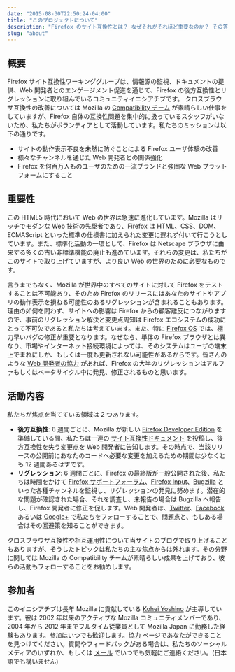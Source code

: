 ```yaml
---
date: "2015-08-30T22:50:24-04:00"
title: "このプロジェクトについて"
description: "Firefox のサイト互換性とは？ なぜそれがそれほど重要なのか？ その答えがここにあります。"
slug: "about"
---
```

## 概要

Firefox サイト互換性ワーキンググループは、情報源の監視、ドキュメントの提供、Web 開発者とのエンゲージメント促進を通じて、Firefox の後方互換性とリグレッションに取り組んでいるコミュニティイニシアチブです。
クロスブラウザ互換性の改善については Mozilla の [Compatibility チーム](https://wiki.mozilla.org/Compatibility) が素晴らしい仕事をしていますが、Firefox 自体の互換性問題を集中的に扱っているスタッフがいないため、私たちがボランティアとして活動しています。私たちのミッションは以下の通りです。

* サイトの動作表示不良を未然に防ぐことによる Firefox ユーザ体験の改善
* 様々なチャンネルを通じた Web 開発者との関係強化
* Firefox を何百万人ものユーザのための一流ブランドと強固な Web プラットフォームにすること

## 重要性

この HTML5 時代において Web の世界は急速に進化しています。Mozilla はリッチでモダンな Web 技術の先駆者であり、Firefox は HTML、CSS、DOM、ECMAScript といった標準の仕様書に加えられた変更に遅れず付いて行こうとしています。また、標準化活動の一環として、Firefox は Netscape ブラウザに由来する多くの古い非標準機能の廃止も進めています。それらの変更は、私たちがこのサイトで取り上げていますが、より良い Web の世界のために必要なものです。

言うまでもなく、Mozilla が世界中のすべてのサイトに対して Firefox をテストすることは不可能あり、そのため Firefox のリリースにはあなたのサイトやアプリの動作表示を損ねる可能性のあるリグレッションが含まれることもあります。理由の如何を問わず、サイトへの影響は Firefox からの顧客離反につながりますので、事前のリグレッション解決と変更点周知は Firefox エコシステムの成功にとって不可欠であると私たちは考えています。また、特に [Firefox OS](https://www.mozilla.org/ja/firefox/os/) では、極力早いバグの修正が重要となります。なぜなら、単体の Firefox ブラウザとは異なり、市場やインターネット接続環境によっては、そのシステムはユーザの端末上でまれにしか、もしくは一度も更新されない可能性があるからです。皆さんのような [Web 開発者の協力](/ja/contribute/) があれば、Firefox の大半のリグレッションはアルファもしくはベータサイクル中に発見、修正されるものと思います。

## 活動内容

私たちが焦点を当てている領域は 2 つあります。

* **後方互換性**: 6 週間ごとに、Mozilla が新しい [Firefox Developer Edition](https://www.mozilla.org/ja/firefox/developer/) を準備している間、私たちは一連の [サイト互換性ドキュメント](/ja/docs/) を投稿し、後方互換性を失う変更点を Web 開発者に告知します。その時点で、当該リリースの公開前にあなたのコードへ必要な変更を加えるための期間は少なくとも 12 週間あるはずです。
* **リグレッション**: 6 週間ごとに、Firefox の最終版が一般公開された後、私たちは時間をかけて [Firefox サポートフォーラム](https://support.mozilla.org/ja/questions/firefox)、[Firefox Input](https://input.mozilla.org/ja/)、[Bugzilla](https://bugzilla.mozilla.org/) といった各種チャンネルを監視し、リグレッションの発見に努めます。潜在的な問題が確認された場合、それを調査し、未報告の場合は Bugzilla へ報告し、Firefox 開発者に修正を促します。Web 開発者は、[Twitter](https://twitter.com/FxSiteCompat)、[Facebook](https://www.facebook.com/FxSiteCompat) あるいは [Google+](https://plus.google.com/+FxSiteCompatibility) で私たちをフォローすることで、問題点と、もしある場合はその回避策を知ることができます。

クロスブラウザ互換性や相互運用性について当サイトのブログで取り上げることもありますが、そうしたトピックは私たちの主な焦点からは外れます。その分野に関しては Mozilla の Compatibility チームが素晴らしい成果を上げており、彼らの活動もフォローすることをお勧めします。

## 参加者

このイニシアチブは長年 Mozilla に貢献している [Kohei Yoshino](https://mozillians.org/ja/u/kohei.yoshino) が主導しています。彼は 2002 年以来のアクティブな Mozilla コミュニティメンバーであり、2004 年から 2012 年までフルタイム従業員として Mozilla Japan に勤務した経験もあります。参加はいつでも歓迎します。[協力](/ja/contribute/) ページであなたができることを見つけてください。質問やフィードバックがある場合は、私たちのソーシャルメディアのいずれか、もしくは [メール](mailto:kohei@fxsitecompat.com) でいつでも気軽にご連絡ください。(日本語でも構いません)
